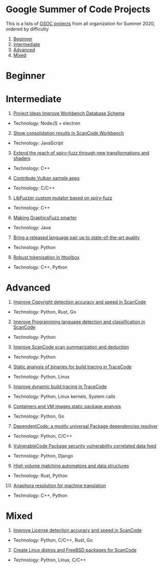 <!--
Author: Hello (World)
readme.md (c) 2021
Desc: description
Created:  2021-05-02T12:13:51.523Z
Modified: !date!
-->

# Google Summer of Code Projects
<!--- Missing Org for unclassified: 52North, ASWF, Accord Project, AeroSpace Research, afl++, amahi, anitaB, AOSSIE --->
This is a lists of [GSOC projects](https://summerofcode.withgoogle.com/organizations/) from all organization for Summer 2020, ordered by difficulty

1. [Beginner](#Beginner)
2. [Intermediate](#Intermediate)
3. [Advanced](#Advanced)
4. [Mixed](#Mixed)

# Beginner


# Intermediate
1. [Project Ideas Improve Workbench Database Schema](https://github.com/nexB/aboutcode/wiki/Project-Ideas-Improve-Workbench-Database-Schema)
- Technology: NodeJS + electron

2. [Show consolidation results in ScanCode Workbench](https://github.com/nexB/aboutcode/wiki/Project-Ideas-Show-consolidation-results-in-ScanCode-Workbench)
- Technology: JavaScript

3. [Extend the reach of spirv-fuzz through new transformations and shaders](https://github.com/google/graphicsfuzz/blob/master/docs/summer-of-code-ideas/2020.md#extend-the-reach-of-spirv-fuzz-through-new-transformations-and-shaders)
- Technology: C++

4. [Contribute Vulkan sample apps](https://github.com/google/graphicsfuzz/blob/master/docs/summer-of-code-ideas/2020.md#contribute-vulkan-sample-apps)
- Technology: C/C++

5. [LibFuzzer custom mutator based on spirv-fuzz](https://github.com/google/graphicsfuzz/blob/master/docs/summer-of-code-ideas/2020.md#libfuzzer-custom-mutator-based-on-spirv-fuzz)
- Technology: C++

6. [Making GraphicsFuzz smarter](https://github.com/google/graphicsfuzz/blob/master/docs/summer-of-code-ideas/2020.md#making-graphicsfuzz-smarter)
- Technology: Java

7. [Bring a released language pair up to state-of-the-art quality](http://wiki.apertium.org/wiki/Ideas_for_Google_Summer_of_Code/Make_a_language_pair_state-of-the-art)
- Technology: Python

8. [Robust tokenisation in lttoolbox](http://wiki.apertium.org/wiki/Ideas_for_Google_Summer_of_Code/Robust_tokenisation)
- Technology: C++, Python


# Advanced
1. [Improve Copyright detection accuracy and speed in ScanCode](https://github.com/nexB/aboutcode/wiki/Project-Ideas-Improve-Copyright-Detection-Accuracy-and-Speed)
- Technology: Python, Rust, Go

2. [Improve Programming language detection and classification in ScanCode](https://github.com/nexB/aboutcode/wiki/Project-Ideas-Improve-Programming-Language-Detection#improve-programming-language-detection-and-classification-in-scancode)
- Technology: Python

3. [Improve ScanCode scan summarization and deduction](https://github.com/nexB/aboutcode/wiki/Project-Ideas-Improve-Scan-Summarization-and-Deduction)
- Technology: Python

4. [Static analysis of binaries for build tracing in TraceCode](https://github.com/nexB/aboutcode/wiki/Project-Ideas-Static-Analysis-of-Binaries-for-Build-Tracing)
- Technology: Python, Linux

5. [Improve dynamic build tracing in TraceCode](https://github.com/nexB/aboutcode/wiki/Project-Ideas-Improve-Dynamic-Build-Tracing)
- Technology: Python, Linux kernels, System calls

6. [Containers and VM images static package analysis](https://github.com/nexB/aboutcode/wiki/Project-Ideas-Containers-and-VM-Images-Static-Package-Analysis)
- Technology: Python, Go

7. [DependentCode: a mostly universal Package dependencies resolver](https://github.com/nexB/aboutcode/wiki/Project-Ideas-DependentCode-A-Mostly-Universal-Package-Dependency-Resolver)
- Technology: Python, C/C++

8. [VulnerableCode Package security vulnerability correlated data feed](https://github.com/nexB/aboutcode/wiki/Project-Ideas-VulnerableCode-Package-Security-Vulnerability-Data-Feed)
- Technology: Python, Django

9. [High volume matching automatons and data structures](https://github.com/nexB/aboutcode/wiki/Project-Ideas-High-Volume-Matching-Automatons-and-Data-Structures)
- Technology: Rust, Python

10. [Anaphora resolution for machine translation](http://wiki.apertium.org/wiki/Ideas_for_Google_Summer_of_Code/Anaphora_resolution)
- Technology: C++, Python


# Mixed
1. [Improve License detection accuracy and speed in ScanCode](https://github.com/nexB/aboutcode/wiki/Project-Ideas-Improve-License-Detection-Accuracy-and-Speed)
- Technology: Python, C/C++, Rust, Go

2. [Create Linux distros and FreeBSD packages for ScanCode](https://github.com/nexB/aboutcode/wiki/Project-Ideas-Create-Linux-and-FreeBSD-Packages)
- Technology: Python, Linux, C/C++